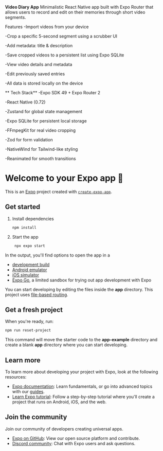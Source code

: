 **Video Diary App**
Minimalistic React Native app built with Expo Router that allows users to record and edit on their memories through short video segments.

 Features
 -Import videos from your device

 -Crop a specific 5-second segment using a scrubber UI

 -Add metadata: title & description

 -Save cropped videos to a persistent list using Expo SQLite
 
 -View video details and metadata

 -Edit previously saved entries

 -All data is stored locally on the device

** Tech Stack**
 -Expo SDK 49 + Expo Router 2

 -React Native (0.72)

 -Zustand for global state management

 -Expo SQLite for persistent local storage

 -FFmpegKit for real video cropping

 -Zod for form validation

 -NativeWind for Tailwind-like styling

 -Reanimated for smooth transitions




# Welcome to your Expo app 👋

This is an [Expo](https://expo.dev) project created with [`create-expo-app`](https://www.npmjs.com/package/create-expo-app).

## Get started

1. Install dependencies

   ```bash
   npm install
   ```

2. Start the app

   ```bash
    npx expo start
   ```

In the output, you'll find options to open the app in a

- [development build](https://docs.expo.dev/develop/development-builds/introduction/)
- [Android emulator](https://docs.expo.dev/workflow/android-studio-emulator/)
- [iOS simulator](https://docs.expo.dev/workflow/ios-simulator/)
- [Expo Go](https://expo.dev/go), a limited sandbox for trying out app development with Expo

You can start developing by editing the files inside the **app** directory. This project uses [file-based routing](https://docs.expo.dev/router/introduction).

## Get a fresh project

When you're ready, run:

```bash
npm run reset-project
```

This command will move the starter code to the **app-example** directory and create a blank **app** directory where you can start developing.

## Learn more

To learn more about developing your project with Expo, look at the following resources:

- [Expo documentation](https://docs.expo.dev/): Learn fundamentals, or go into advanced topics with our [guides](https://docs.expo.dev/guides).
- [Learn Expo tutorial](https://docs.expo.dev/tutorial/introduction/): Follow a step-by-step tutorial where you'll create a project that runs on Android, iOS, and the web.

## Join the community

Join our community of developers creating universal apps.

- [Expo on GitHub](https://github.com/expo/expo): View our open source platform and contribute.
- [Discord community](https://chat.expo.dev): Chat with Expo users and ask questions.
